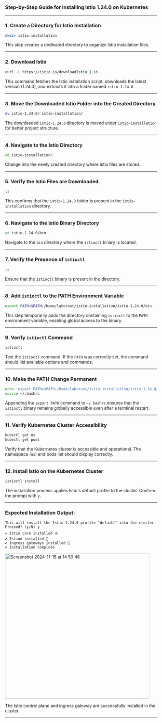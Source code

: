 ### Step-by-Step Guide for Installing Istio 1.24.0 on Kubernetes

---

### 1. **Create a Directory for Istio Installation**
```bash
mkdir istio-installation
```
This step creates a dedicated directory to organize Istio installation files.

---

### 2. **Download Istio**
```bash
curl -L https://istio.io/downloadIstio | sh -
```
This command fetches the Istio installation script, downloads the latest version (1.24.0), and extracts it into a folder named `istio-1.24.0`.

---

### 3. **Move the Downloaded Istio Folder into the Created Directory**
```bash
mv istio-1.24.0/ istio-installation/
```
The downloaded `istio-1.24.0` directory is moved under `istio-installation` for better project structure.

---

### 4. **Navigate to the Istio Directory**
```bash
cd istio-installation/
```
Change into the newly created directory where Istio files are stored.

---

### 5. **Verify the Istio Files are Downloaded**
```bash
ls
```
This confirms that the `istio-1.24.0` folder is present in the `istio-installation` directory.

---

### 6. **Navigate to the Istio Binary Directory**
```bash
cd istio-1.24.0/bin
```
Navigate to the `bin` directory where the `istioctl` binary is located.

---

### 7. **Verify the Presence of `istioctl`**
```bash
ls
```
Ensure that the `istioctl` binary is present in the directory.

---

### 8. **Add `istioctl` to the PATH Environment Variable**
```bash
export PATH=$PATH:/home/laborant/istio-installation/istio-1.24.0/bin
```
This step temporarily adds the directory containing `istioctl` to the `PATH` environment variable, enabling global access to the binary.

---

### 9. **Verify `istioctl` Command**
```bash
istioctl
```
Test the `istioctl` command. If the `PATH` was correctly set, the command should list available options and commands.

---

### 10. **Make the PATH Change Permanent**
```bash
echo 'export PATH=$PATH:/home/laborant/istio-installation/istio-1.24.0/bin' >> ~/.bashrc
source ~/.bashrc
```
Appending the `export PATH` command to `~/.bashrc` ensures that the `istioctl` binary remains globally accessible even after a terminal restart.

---

### 11. **Verify Kubernetes Cluster Accessibility**
```bash
kubectl get ns
kubectl get pods
```
Verify that the Kubernetes cluster is accessible and operational. The namespace (`ns`) and pods list should display correctly.

---

### 12. **Install Istio on the Kubernetes Cluster**
```bash
istioctl install
```
The installation process applies Istio's default profile to the cluster. Confirm the prompt with `y`.

---

### Expected Installation Output:
```plaintext
This will install the Istio 1.24.0 profile "default" into the cluster. Proceed? (y/N) y
✔ Istio core installed ⛵️
✔ Istiod installed 🧠
✔ Ingress gateways installed 🛬
✔ Installation complete
```
<img width="479" alt="Screenshot 2024-11-15 at 14 50 46" src="https://github.com/user-attachments/assets/7d67be1e-8d44-48d5-a61d-5e89f4e5c46e">



The Istio control plane and ingress gateway are successfully installed in the cluster.

---
